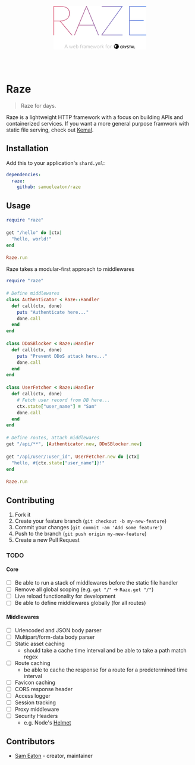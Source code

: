 <br>
<br>
<p align="center">
<img width="250" title="raze" alt="raze" src="https://raw.githubusercontent.com/samueleaton/design/master/raze-hero.png">
</p>
<br>
<br>

# Raze

> Raze for days.

Raze is a lightweight HTTP framework with a focus on building APIs and containerized services. If you want a more general purpose framwork with static file serving, check out [Kemal](https://github.com/kemalcr/kemal).

## Installation

Add this to your application's `shard.yml`:

```yaml
dependencies:
  raze:
    github: samueleaton/raze
```

## Usage

```ruby
require "raze"

get "/hello" do |ctx|
  "hello, world!"
end

Raze.run
```


Raze takes a modular-first approach to middlewares

```ruby
require "raze"

# Define middlewares
class Authenticator < Raze::Handler
  def call(ctx, done)
    puts "Authenticate here..."
    done.call
  end
end

class DDoSBlocker < Raze::Handler
  def call(ctx, done)
    puts "Prevent DDoS attack here..."
    done.call
  end
end

class UserFetcher < Raze::Handler
  def call(ctx, done)
    # Fetch user record from DB here...
    ctx.state["user_name"] = "Sam"
    done.call
  end
end

# Define routes, attach middlewares
get "/api/**", [Authenticator.new, DDoSBlocker.new]

get "/api/user/:user_id", UserFetcher.new do |ctx|
  "hello, #{ctx.state["user_name"]}!"
end

Raze.run
```

## Contributing

1. Fork it
2. Create your feature branch (`git checkout -b my-new-feature`)
3. Commit your changes (`git commit -am 'Add some feature'`)
4. Push to the branch (`git push origin my-new-feature`)
5. Create a new Pull Request

### TODO

####  Core

- [ ] Be able to run a stack of middlewares before the static file handler
- [ ] Remove all global scoping (e.g. `get "/"` -> `Raze.get "/"`)
- [ ] Live reload functionality for development
- [ ] Be able to define middlewares globally (for all routes)

#### Middlewares

- [ ] Urlencoded and JSON body parser
- [ ] Multipart/form-data body parser
- [ ] Static asset caching
  - should take a cache time interval and be able to take a path match regex
- [ ] Route caching
  - be able to cache the response for a route for a predetermined time interval
- [ ] Favicon caching
- [ ] CORS response header
- [ ] Access logger
- [ ] Session tracking
- [ ] Proxy middleware
- [ ] Security Headers
  - e.g. Node's [Helmet](https://www.npmjs.com/package/helmet)

## Contributors

- [Sam Eaton](https://github.com/samueleaton) - creator, maintainer
